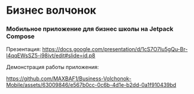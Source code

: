 # Бизнес волчонок
### Мобильное приложение для бизнес школы на Jetpack Compose

Презентация: https://docs.google.com/presentation/d/1cS7O7Iu5gQu-Br-l4qqEWsSZ5-i98ivt/edit#slide=id.p8

Демонстрация работы приложения:

https://github.com/MAXBAF1/Business-Volchonok-Mobile/assets/63009846/e567b0cc-0c6b-4d1e-b2dd-0a1f910439bd

